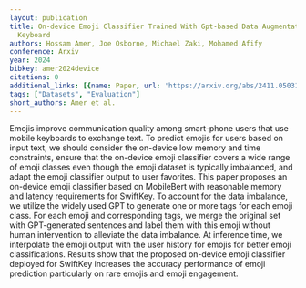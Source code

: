 ```yaml
---
layout: publication
title: On-device Emoji Classifier Trained With Gpt-based Data Augmentation For A Mobile
  Keyboard
authors: Hossam Amer, Joe Osborne, Michael Zaki, Mohamed Afify
conference: Arxiv
year: 2024
bibkey: amer2024device
citations: 0
additional_links: [{name: Paper, url: 'https://arxiv.org/abs/2411.05031'}]
tags: ["Datasets", "Evaluation"]
short_authors: Amer et al.
---
```

Emojis improve communication quality among smart-phone users that use mobile
keyboards to exchange text. To predict emojis for users based on input text, we
should consider the on-device low memory and time constraints, ensure that the
on-device emoji classifier covers a wide range of emoji classes even though the
emoji dataset is typically imbalanced, and adapt the emoji classifier output to
user favorites. This paper proposes an on-device emoji classifier based on
MobileBert with reasonable memory and latency requirements for SwiftKey. To
account for the data imbalance, we utilize the widely used GPT to generate one
or more tags for each emoji class. For each emoji and corresponding tags, we
merge the original set with GPT-generated sentences and label them with this
emoji without human intervention to alleviate the data imbalance. At inference
time, we interpolate the emoji output with the user history for emojis for
better emoji classifications. Results show that the proposed on-device emoji
classifier deployed for SwiftKey increases the accuracy performance of emoji
prediction particularly on rare emojis and emoji engagement.